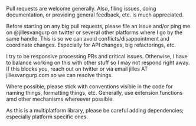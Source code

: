 Pull requests are welcome generally. Also, filing issues, doing documentation, or providing general feedback, etc. is much appreciated.

Before starting on any big pull requests, please file an issue and/or ping me on @jillesvangurp on twitter or several other platforms where I go by the same handle. This is so we can avoid conflicts/disappointment and coordinate changes. Especially for API changes, big refactorings, etc.

I try to be responsive processing PRs and critical issues. Otherwise, I have to balance working on this with other stuff so I may not respond right away. If this blocks you, reach out on twitter or via email jilles AT jillesvangurp.com so we can resolve things.

Where possible, please stick with conventions visible in the code for naming things, formatting things, etc. Generally, use extension functions amd other mechanisms whereever possible.

As this is a multiplatform library, please be careful adding dependencies; especially platform specific ones.
